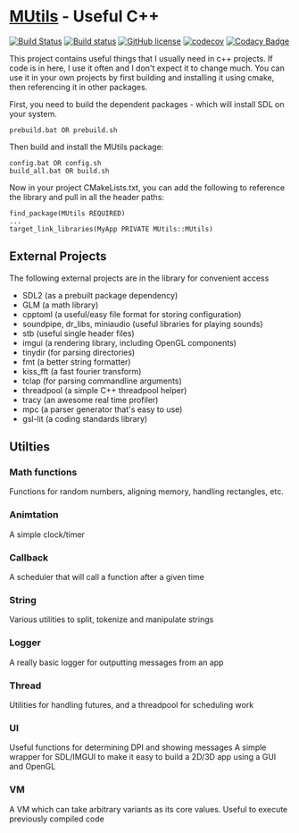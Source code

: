 [MUtils](https://github.com/cmaughan/MUtils) - Useful C++
===================================================================================================

[![Build Status](https://travis-ci.org/cmaughan/MUtils.svg?branch=master)](https://travis-ci.org/cmaughan/MUtils)
[![Build status](https://ci.appveyor.com/api/projects/status/bwyabd9j6j77mes9?svg=true)](https://ci.appveyor.com/project/cmaughan/MUtils)
[![GitHub license](https://img.shields.io/badge/license-MIT-blue.svg)](https://github.com/cmaughan/zep/blob/master/LICENSE)
[![codecov](https://codecov.io/gh/cmaughan/MUtils/branch/master/graph/badge.svg)](https://codecov.io/gh/cmaughan/MUtils)
[![Codacy Badge](https://api.codacy.com/project/badge/Grade/ea66b760a217428c996b131bc183072f)](https://www.codacy.com/app/cmaughan/MUtils?utm_source=github.com&amp;utm_medium=referral&amp;utm_content=cmaughan/MUtils&amp;utm_campaign=Badge_Grade)

This project contains useful things that I usually need in c++ projects.  If code is in here, I use it often and I don't expect it to change much.
You can use it in your own projects by first building and installing it using cmake, then referencing it in other packages.

First, you need to build the dependent packages - which will install SDL on your system.
```
prebuild.bat OR prebuild.sh
```

Then build and install the MUtils package:
```
config.bat OR config.sh
build_all.bat OR build.sh
```

Now in your project CMakeLists.txt, you can add the following to reference the library and pull in all the header paths:

```
find_package(MUtils REQUIRED)
...
target_link_libraries(MyApp PRIVATE MUtils::MUtils)
```

## External Projects
The following external projects are in the library for convenient access

* SDL2 (as a prebuilt package dependency)
* GLM (a math library)
* cpptoml (a useful/easy file format for storing configuration)
* soundpipe, dr_libs, miniaudio (useful libraries for playing sounds)
* stb (useful single header files)
* imgui (a rendering library, including OpenGL components)
* tinydir (for parsing directories)
* fmt (a better string formatter)
* kiss_fft (a fast fourier transform)
* tclap (for parsing commandline arguments)
* threadpool (a simple C++ threadpool helper) 
* tracy (an awesome real time profiler)
* mpc (a parser generator that's easy to use)
* gsl-lit (a coding standards library)

## Utilties
    
### Math functions
Functions for random numbers, aligning memory, handling rectangles, etc.

### Animtation
A simple clock/timer

### Callback
A scheduler that will call a function after a given time

### String
Various utilities to split, tokenize and manipulate strings

### Logger
A really basic logger for outputting messages from an app

### Thread
Utilities for handling futures, and a threadpool for scheduling work

### UI
Useful functions for determining DPI and showing messages
A simple wrapper for SDL/IMGUI to make it easy to build a 2D/3D app using a GUI and OpenGL

### VM
A VM which can take arbitrary variants as its core values.  Useful to execute previously compiled code


